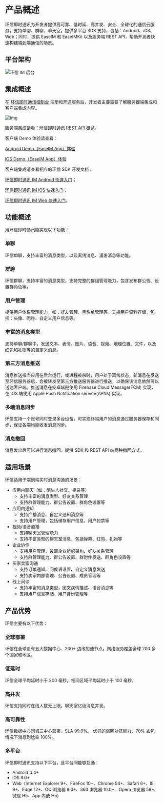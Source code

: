# 产品概述

<Toc />

环信即时通讯为开发者提供高可靠、低时延、高并发、安全、全球化的通信云服务，支持单聊、群聊、聊天室。提供多平台 SDK 支持，包括：Android、iOS、Web；同时，提供 EaseIM 和 EaseIMKit 以及服务端 REST API，帮助开发者快速构建端到端通信的场景。

## 平台架构

![环信 IM 后台](@static/images/product/framework.png)

## 集成概述

在 [环信即时通讯控制台](enable_and_configure_IM.html) 注册和开通服务后，开发者主要需要了解服务器端集成和客户端集成内容。

![img](@static/images/product/integration-overview.png)

服务端集成请看：[环信即时通讯 REST API 概览](/document/server-side/overview.html)。

客户端 Demo 体验请查看：

[Android Demo（EaseIM App）体验](/document/android/demo.html)

[iOS Demo（EaseIM App）体验](/document/ios/demo.html)

客户端集成请查看相应的环信 SDK 开发文档：

[环信即时通讯 IM Android 快速入门](/document/android/quickstart.html)；

[环信即时通讯 IM iOS 快速入门](/document/ios/quickstart.html)；

[环信即时通讯 IM Web 快速入门](/document/web/quickstart.html)。

## 功能概述

用环信即时通讯能实现以下功能：

### 单聊

环信单聊，支持丰富的消息类型，以及离线消息、漫游消息等功能。

### 群聊

环信群聊，支持丰富的消息类型，支持完整的群组管理能力，包含发布群公告、设置群角色等。

### 用户管理

提供用户体系管理能力，如：好友管理、黑名单管理等。支持用户资料存储，包括：头像、昵称、自定义用户信息等。

### 丰富的消息类型

支持单聊/群聊中，发送文本、表情、图片、语音、视频、地理位置、文件，以及红包和礼物等的自定义消息。

### 第三方消息推送

消息推送指当应用在后台运行，或进程被杀时，用户处于离线状态，新消息在发送至环信服务器后，会被转发至第三方推送服务器进行推送，以确保该消息依然可以送达客户端。推送消息在安卓端是使用 Firebase Cloud Message(FCM) 实现，在 iOS 端使用 Apple Push Notification service(APNs) 实现。

### 多端消息同步

环信支持一个账号同时登录多台设备，可实现终端用户的消息通过服务器保存和同步，保证各端均能收发消息同步。

### 消息撤回

消息发出后可以进行消息撤回，提供 SDK 和 REST API 端两种撤回方式。

## 适用场景

环信适用于端到端实时消息沟通的场景：

- 应用内聊天（如：陌生人社交、相亲等）
  - 支持丰富的消息类型、好友关系管理
  - 支持群管理能力、群公告设置、群角色设置等
- 应用内通知
  - 支持广播消息、自定义通知消息等
  - 支持用户管理，包括储存用户信息、用户封禁等
- 视频/语音直播
  - 支持聊天室管理能力
  - 支持丰富类型的聊天室消息，包括弹幕、红包、礼物等
- 企业协作
  - 支持用户管理，设置企业组织架构、好友关系管理
  - 支持群管理能力、群公告设置、群附件发送、群角色设置等
- 买家卖家沟通
  - 支持订单通知、问候语设置、自定义消息发送
  - 支持卖家内部管理、公告设置、成员管理等
- 线上问诊
  - 支持丰富的消息类型，图文病情描述、语音消息等
  - 支持用户信息存储、用户身份管理等

## 产品优势

环信主要有以下优势：

### 全球部署

环信在全球设有五大数据中心、200+ 边缘加速节点，网络服务覆盖全球 200 多个国家和地区。

### 低延时

环信全球平均延时小于 200 毫秒，相同区域平均延时小于 100 毫秒。

### 高并发

环信支持同时在线人数无上限，聊天室亿级消息并发。

### 高可靠性

环信数据中心同城三中心部署，SLA 99.9%。 优异的弱网对抗能力，70% 丢包情况下消息到达率 100%。

### 多平台

环信即时通讯支持以下平台，且平台间能够互通：

- Android 4.4+
- iOS 9.0+
- Web（Internet Explorer 9+、FireFox 10+、Chrome 54+、Safari 6+、IE 9+、Edge 12+、QQ 浏览器 8.0+、360 浏览器 10.0+、Opera 浏览器 58+、微信 H5、App 内嵌 H5）